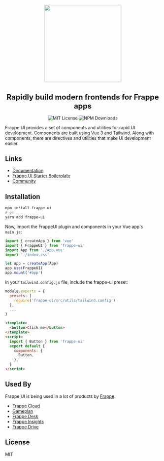 <p align="center">
  <a href="https://github.com/frappe/frappe-ui">
    <img src="./docs/public/frappe-ui-logo.svg" width="250" />
  </a>
</p>
<h1 style="font-size: 24px" align="center">Rapidly build modern frontends for Frappe apps</h1>

<p align="center">
  <img alt="MIT License" src="https://img.shields.io/github/license/frappe/frappe-ui"/>
  <img alt="NPM Downloads" src="https://img.shields.io/npm/dm/frappe-ui.svg?style=flat"/>
</p>

Frappe UI provides a set of components and utilities for rapid UI development.
Components are built using Vue 3 and Tailwind. Along with components, there are
directives and utilities that make UI development easier.

## Links

- [Documentation](https://frappeui.com)
- [Frappe UI Starter Boilerplate](https://github.com/netchampfaris/frappe-ui-starter)
- [Community](https://github.com/frappe/frappe-ui/discussions)

## Installation

```sh
npm install frappe-ui
# or
yarn add frappe-ui
```

Now, import the FrappeUI plugin and components in your Vue app's `main.js`:

```js
import { createApp } from 'vue'
import { FrappeUI } from 'frappe-ui'
import App from './App.vue'
import './index.css'

let app = createApp(App)
app.use(FrappeUI)
app.mount('#app')
```

In your `tailwind.config.js` file, include the frappe-ui preset:

```js
module.exports = {
  presets: [
    require('frappe-ui/src/utils/tailwind.config')
  ],
  ...
}
```

```html
<template>
  <button>Click me</button>
</template>
<script>
  import { Button } from 'frappe-ui'
  export default {
    components: {
      Button,
    },
  }
</script>
```

## Used By

Frappe UI is being used in a lot of products by
[Frappe](https://github.com/frappe).

- [Frappe Cloud](https://frappecloud.com)
- [Gameplan](https://github.com/frappe/gameplan)
- [Frappe Desk](https://frappedesk.com)
- [Frappe Insights](https://github.com/frappe/insights)
- [Frappe Drive](https://github.com/frappe/drive)

## License

MIT
